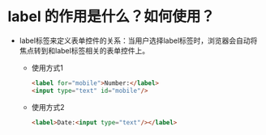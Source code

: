 # label 的作用是什么？如何使用？

- label标签来定义表单控件的关系：当用户选择label标签时，浏览器会自动将焦点转到和label标签相关的表单控件上。

    - 使用方式1

        ```html
        <label for="mobile">Number:</label>
        <input type="text" id="mobile"/>

        ```

    - 使用方式2

        ```html
        <label>Date:<input type="text"/></label>

        ```
